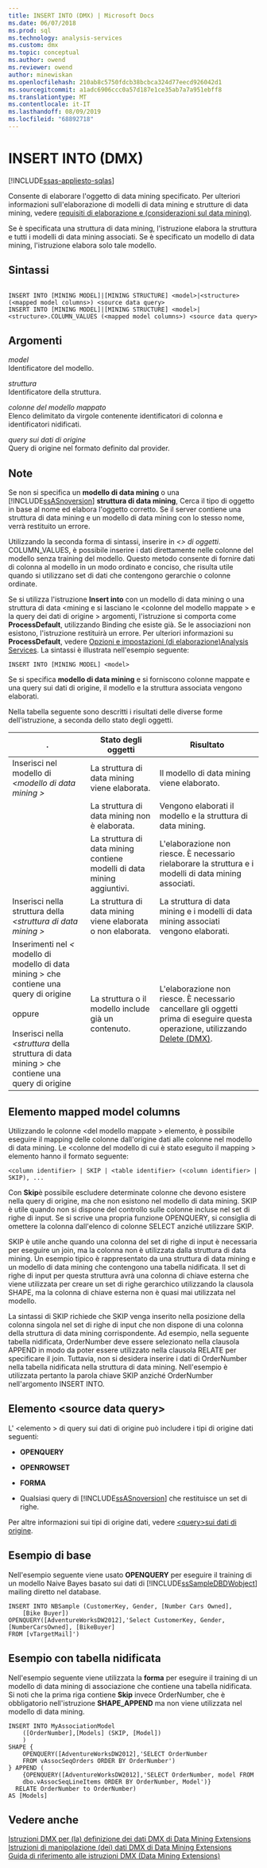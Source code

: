 ```yaml
---
title: INSERT INTO (DMX) | Microsoft Docs
ms.date: 06/07/2018
ms.prod: sql
ms.technology: analysis-services
ms.custom: dmx
ms.topic: conceptual
ms.author: owend
ms.reviewer: owend
author: minewiskan
ms.openlocfilehash: 210ab8c5750fdcb38bcbca324d77eecd926042d1
ms.sourcegitcommit: a1adc6906ccc0a57d187e1ce35ab7a7a951ebff8
ms.translationtype: MT
ms.contentlocale: it-IT
ms.lasthandoff: 08/09/2019
ms.locfileid: "68892718"
---
```

# <a name="insert-into-dmx"></a>INSERT INTO (DMX)
[!INCLUDE[ssas-appliesto-sqlas](../includes/ssas-appliesto-sqlas.md)]

  Consente di elaborare l'oggetto di data mining specificato. Per ulteriori informazioni sull'elaborazione di modelli di data mining e strutture di data mining, vedere [requisiti di elaborazione e &#40;considerazioni sul data mining&#41;](https://docs.microsoft.com/analysis-services/data-mining/processing-requirements-and-considerations-data-mining).  
  
 Se è specificata una struttura di data mining, l'istruzione elabora la struttura e tutti i modelli di data mining associati. Se è specificato un modello di data mining, l'istruzione elabora solo tale modello.  
  
## <a name="syntax"></a>Sintassi  
  
```  
  
INSERT INTO [MINING MODEL]|[MINING STRUCTURE] <model>|<structure> (<mapped model columns>) <source data query>  
INSERT INTO [MINING MODEL]|[MINING STRUCTURE] <model>|<structure>.COLUMN_VALUES (<mapped model columns>) <source data query>  
```  
  
## <a name="arguments"></a>Argomenti  
 *model*  
 Identificatore del modello.  
  
 *struttura*  
 Identificatore della struttura.  
  
 *colonne del modello mappato*  
 Elenco delimitato da virgole contenente identificatori di colonna e identificatori nidificati.  
  
 *query sui dati di origine*  
 Query di origine nel formato definito dal provider.  
  
## <a name="remarks"></a>Note  
 Se non si specifica un **modello di data mining** o una [!INCLUDE[ssASnoversion](../includes/ssasnoversion-md.md)] **struttura di data mining**, Cerca il tipo di oggetto in base al nome ed elabora l'oggetto corretto. Se il server contiene una struttura di data mining e un modello di data mining con lo stesso nome, verrà restituito un errore.  
  
 Utilizzando la seconda forma di sintassi, inserire in *\<> di oggetti*. COLUMN_VALUES, è possibile inserire i dati direttamente nelle colonne del modello senza training del modello. Questo metodo consente di fornire dati di colonna al modello in un modo ordinato e conciso, che risulta utile quando si utilizzano set di dati che contengono gerarchie o colonne ordinate.  
  
 Se si utilizza l'istruzione **Insert into** con un modello di data mining o una struttura di data \<mining e si lasciano le \<colonne del modello mappate > e la query dei dati di origine > argomenti, l'istruzione si comporta come **ProcessDefault**, utilizzando Binding che esiste già. Se le associazioni non esistono, l'istruzione restituirà un errore. Per ulteriori informazioni su **ProcessDefault**, vedere [Opzioni e impostazioni &#40;di elaborazione&#41;Analysis Services](https://docs.microsoft.com/analysis-services/multidimensional-models/processing-options-and-settings-analysis-services). La sintassi è illustrata nell'esempio seguente:  
  
```  
INSERT INTO [MINING MODEL] <model>  
```  
  
 Se si specifica **modello di data mining** e si forniscono colonne mappate e una query sui dati di origine, il modello e la struttura associata vengono elaborati.  
  
 Nella tabella seguente sono descritti i risultati delle diverse forme dell'istruzione, a seconda dello stato degli oggetti.  
  
|.|Stato degli oggetti|Risultato|  
|---------------|----------------------|------------|  
|Inserisci nel modello di *\<modello di data mining >*|La struttura di data mining viene elaborata.|Il modello di data mining viene elaborato.|  
||La struttura di data mining non è elaborata.|Vengono elaborati il modello e la struttura di data mining.|  
||La struttura di data mining contiene modelli di data mining aggiuntivi.|L'elaborazione non riesce. È necessario rielaborare la struttura e i modelli di data mining associati.|  
|Inserisci nella struttura della *\<struttura di data mining >*|La struttura di data mining viene elaborata o non elaborata.|La struttura di data mining e i modelli di data mining associati vengono elaborati.|  
|Inserimenti nel *\<* modello di modello di data mining > che contiene una query di origine<br /><br /> oppure<br /><br /> Inserisci nella *\<struttura* della struttura di data mining > che contiene una query di origine|La struttura o il modello include già un contenuto.|L'elaborazione non riesce. È necessario cancellare gli oggetti prima di eseguire questa operazione, utilizzando [Delete &#40;DMX&#41;](../dmx/delete-dmx.md).|  
  
## <a name="mapped-model-columns"></a>Elemento mapped model columns  
 Utilizzando le colonne \<del modello mappate > elemento, è possibile eseguire il mapping delle colonne dall'origine dati alle colonne nel modello di data mining. Le \<colonne del modello di cui è stato eseguito il mapping > elemento hanno il formato seguente:  
  
```  
<column identifier> | SKIP | <table identifier> (<column identifier> | SKIP), ...  
```  
  
 Con **Skip**è possibile escludere determinate colonne che devono esistere nella query di origine, ma che non esistono nel modello di data mining. SKIP è utile quando non si dispone del controllo sulle colonne incluse nel set di righe di input. Se si scrive una propria funzione OPENQUERY, si consiglia di omettere la colonna dall'elenco di colonne SELECT anziché utilizzare SKIP.  
  
 SKIP è utile anche quando una colonna del set di righe di input è necessaria per eseguire un join, ma la colonna non è utilizzata dalla struttura di data mining. Un esempio tipico è rappresentato da una struttura di data mining e un modello di data mining che contengono una tabella nidificata. Il set di righe di input per questa struttura avrà una colonna di chiave esterna che viene utilizzata per creare un set di righe gerarchico utilizzando la clausola SHAPE, ma la colonna di chiave esterna non è quasi mai utilizzata nel modello.  
  
 La sintassi di SKIP richiede che SKIP venga inserito nella posizione della colonna singola nel set di righe di input che non dispone di una colonna della struttura di data mining corrispondente. Ad esempio, nella seguente tabella nidificata, OrderNumber deve essere selezionato nella clausola APPEND in modo da poter essere utilizzato nella clausola RELATE per specificare il join. Tuttavia, non si desidera inserire i dati di OrderNumber nella tabella nidificata nella struttura di data mining. Nell'esempio è utilizzata pertanto la parola chiave SKIP anziché OrderNumber nell'argomento INSERT INTO.  
  
## <a name="source-data-query"></a>Elemento &lt;source data query&gt;  
 L' \<elemento > di query sui dati di origine può includere i tipi di origine dati seguenti:  
  
-   **OPENQUERY**  
  
-   **OPENROWSET**  
  
-   **FORMA**  
  
-   Qualsiasi query di [!INCLUDE[ssASnoversion](../includes/ssasnoversion-md.md)] che restituisce un set di righe.  
  
 Per altre informazioni sui tipi di origine dati, vedere [ &#60;query&#62;sui dati di origine](../dmx/source-data-query.md).  
  
## <a name="basic-example"></a>Esempio di base  
 Nell'esempio seguente viene usato **OPENQUERY** per eseguire il training di un modello Naive Bayes basato sui dati di [!INCLUDE[ssSampleDBDWobject](../includes/sssampledbdwobject-md.md)] mailing diretto nel database.  
  
```  
INSERT INTO NBSample (CustomerKey, Gender, [Number Cars Owned],  
    [Bike Buyer])  
OPENQUERY([AdventureWorksDW2012],'Select CustomerKey, Gender, [NumberCarsOwned], [BikeBuyer]   
FROM [vTargetMail]')  
```  
  
## <a name="nested-table-example"></a>Esempio con tabella nidificata  
 Nell'esempio seguente viene utilizzata la **forma** per eseguire il training di un modello di data mining di associazione che contiene una tabella nidificata. Si noti che la prima riga contiene **Skip** invece OrderNumber, che è obbligatorio nell'istruzione **SHAPE_APPEND** ma non viene utilizzata nel modello di data mining.  
  
```  
INSERT INTO MyAssociationModel  
    ([OrderNumber],[Models] (SKIP, [Model])  
    )  
SHAPE {  
    OPENQUERY([AdventureWorksDW2012],'SELECT OrderNumber  
    FROM vAssocSeqOrders ORDER BY OrderNumber')  
} APPEND (  
    {OPENQUERY([AdventureWorksDW2012],'SELECT OrderNumber, model FROM   
    dbo.vAssocSeqLineItems ORDER BY OrderNumber, Model')}  
  RELATE OrderNumber to OrderNumber)   
AS [Models]  
```  
  
## <a name="see-also"></a>Vedere anche  
 [Istruzioni DMX per &#40;la&#41; definizione dei dati DMX di Data Mining Extensions](../dmx/dmx-statements-data-definition.md)   
 [Istruzioni di manipolazione &#40;dei&#41; dati DMX di Data Mining Extensions](../dmx/dmx-statements-data-manipulation.md)   
 [Guida di riferimento alle istruzioni DMX &#40;Data Mining Extensions&#41;](../dmx/data-mining-extensions-dmx-statements.md)  
  
  
